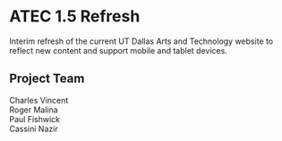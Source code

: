 # ATEC 1.5 Refresh
Interim refresh of the current UT Dallas Arts and Technology website to reflect new content and support mobile and tablet devices. 


## Project Team
Charles Vincent <br>
Roger Malina <br>
Paul Fishwick <br>
Cassini Nazir
